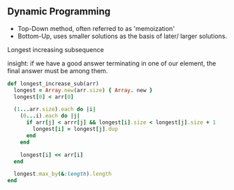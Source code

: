 ## Dynamic Programming

- Top-Down method, often referred to as 'memoization'
- Bottom-Up, uses smaller solutions as the basis of later/ larger solutions.

Longest increasing subsequence

insight: if we have a good answer terminating in one of our element, the final answer must be among them.

```Ruby
def longest_increase_sub(arr)
  longest = Array.new(arr.size) { Array. new }
  longest[0] < arr[0]

  (1...arr.size).each do |i|
    (0...i).each do |j|
      if arr[j] < arrr[j] && longest[i].size < longest[j].size + 1
        longest[i] = longest[j].dup
      end
    end

    longest[i] << arr[i]
  end

  longest.max_by(&:length).length
end
```
